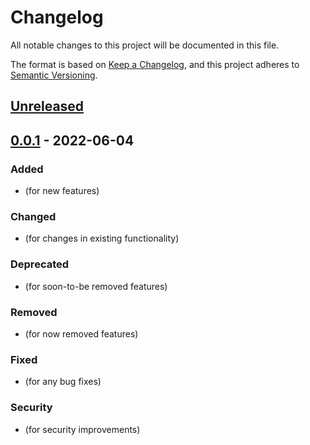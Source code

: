 # Changelog

All notable changes to this project will be documented in this file.

The format is based on [Keep a Changelog](https://keepachangelog.com/en/1.0.0/),
and this project adheres to [Semantic Versioning](https://semver.org/spec/v2.0.0.html).

## [Unreleased]

## [0.0.1] - 2022-06-04

### Added
- (for new features)

### Changed 
- (for changes in existing functionality)

### Deprecated
- (for soon-to-be removed features)

### Removed 
- (for now removed features)

### Fixed 
- (for any bug fixes)
### Security
- (for security improvements)

[Unreleased]: https://github.com/N3tLiX/azure-terraform-vnet/compare/0.0.1...HEAD

[0.0.1]: https://github.com/N3tLiX/azure-terraform-vnet/compare/0300e99f8ec8eeb092be2d92bb48077f75c453a6...0.0.1
